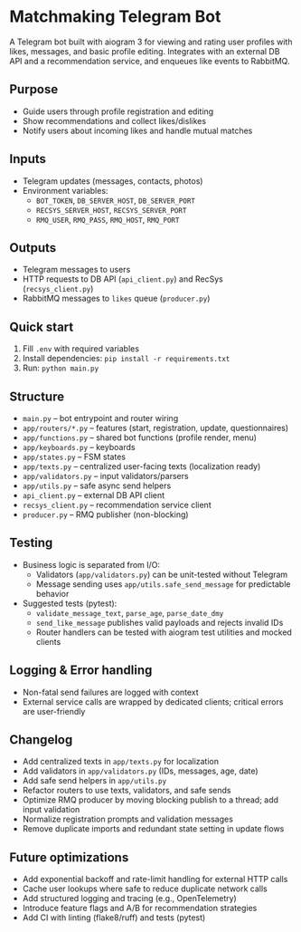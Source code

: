 # Matchmaking Telegram Bot

A Telegram bot built with aiogram 3 for viewing and rating user profiles with likes, messages, and basic profile editing. Integrates with an external DB API and a recommendation service, and enqueues like events to RabbitMQ.

## Purpose
- Guide users through profile registration and editing
- Show recommendations and collect likes/dislikes
- Notify users about incoming likes and handle mutual matches

## Inputs
- Telegram updates (messages, contacts, photos)
- Environment variables:
  - `BOT_TOKEN`, `DB_SERVER_HOST`, `DB_SERVER_PORT`
  - `RECSYS_SERVER_HOST`, `RECSYS_SERVER_PORT`
  - `RMQ_USER`, `RMQ_PASS`, `RMQ_HOST`, `RMQ_PORT`

## Outputs
- Telegram messages to users
- HTTP requests to DB API (`api_client.py`) and RecSys (`recsys_client.py`)
- RabbitMQ messages to `likes` queue (`producer.py`)

## Quick start
1. Fill `.env` with required variables
2. Install dependencies: `pip install -r requirements.txt`
3. Run: `python main.py`

## Structure
- `main.py` – bot entrypoint and router wiring
- `app/routers/*.py` – features (start, registration, update, questionnaires)
- `app/functions.py` – shared bot functions (profile render, menu)
- `app/keyboards.py` – keyboards
- `app/states.py` – FSM states
- `app/texts.py` – centralized user-facing texts (localization ready)
- `app/validators.py` – input validators/parsers
- `app/utils.py` – safe async send helpers
- `api_client.py` – external DB API client
- `recsys_client.py` – recommendation service client
- `producer.py` – RMQ publisher (non-blocking)

## Testing
- Business logic is separated from I/O:
  - Validators (`app/validators.py`) can be unit-tested without Telegram
  - Message sending uses `app/utils.safe_send_message` for predictable behavior
- Suggested tests (pytest):
  - `validate_message_text`, `parse_age`, `parse_date_dmy`
  - `send_like_message` publishes valid payloads and rejects invalid IDs
  - Router handlers can be tested with aiogram test utilities and mocked clients

## Logging & Error handling
- Non-fatal send failures are logged with context
- External service calls are wrapped by dedicated clients; critical errors are user-friendly

## Changelog
- Add centralized texts in `app/texts.py` for localization
- Add validators in `app/validators.py` (IDs, messages, age, date)
- Add safe send helpers in `app/utils.py`
- Refactor routers to use texts, validators, and safe sends
- Optimize RMQ producer by moving blocking publish to a thread; add input validation
- Normalize registration prompts and validation messages
- Remove duplicate imports and redundant state setting in update flows

## Future optimizations
- Add exponential backoff and rate-limit handling for external HTTP calls
- Cache user lookups where safe to reduce duplicate network calls
- Add structured logging and tracing (e.g., OpenTelemetry)
- Introduce feature flags and A/B for recommendation strategies
- Add CI with linting (flake8/ruff) and tests (pytest)